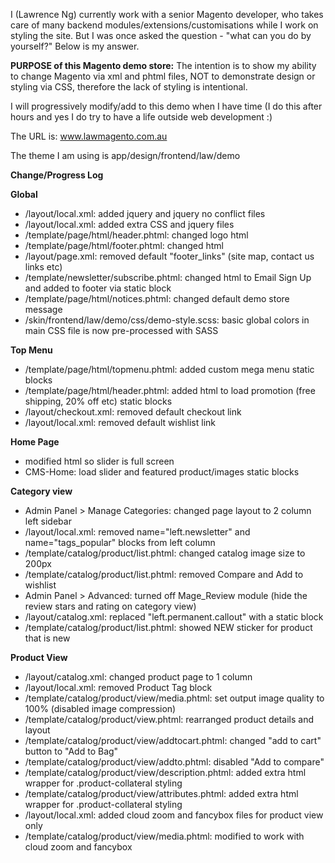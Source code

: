 
<p>I (Lawrence Ng) currently work with a senior Magento developer, who takes care of many backend modules/extensions/customisations while I work on styling the site.
But I was once asked the question - "what can you do by yourself?" Below is my answer.</p>

<p><strong>PURPOSE of this Magento demo store:</strong>
The intention is to show my ability to change Magento via xml and phtml files, NOT to demonstrate design or styling via CSS, 
therefore the lack of styling is intentional.</p>

<p>I will progressively modify/add to this demo when I have time (I do this after hours and yes I do try to have a life outside web development :)</p>

<p>The URL is: <a href="http://www.lawmagento.com.au" target="_blank">www.lawmagento.com.au</a>

<p>The theme I am using is app/design/frontend/law/demo</p>

<p><strong>Change/Progress Log</strong></p>

<strong>Global</strong>
<ul>
<li>/layout/local.xml: added jquery and jquery no conflict files</li>
<li>/layout/local.xml: added extra CSS and jquery files</li>
<li>/template/page/html/header.phtml: changed logo html</li>
<li>/template/page/html/footer.phtml: changed html</li>
<li>/layout/page.xml: removed  default "footer_links" (site map, contact us links etc)</li>
<li>/template/newsletter/subscribe.phtml: changed html to Email Sign Up and added to footer via static block</li>
<li>/template/page/html/notices.phtml: changed default demo store message</li>
<li>/skin/frontend/law/demo/css/demo-style.scss: basic global colors in main CSS file is now pre-processed with SASS</li> 
</ul>

<strong>Top Menu</strong>
<ul>
<li>/template/page/html/topmenu.phtml: added custom mega menu static blocks</li>
<li>/template/page/html/header.phtml: added html to load promotion (free shipping, 20% off etc) static blocks</li>
<li>/layout/checkout.xml: removed default checkout link</li>
<li>/layout/local.xml: removed default wishlist link</li>
</ul>

<strong>Home Page</strong>
<ul>
<li>modified html so slider is full screen</li>
<li>CMS-Home: load slider and featured product/images static blocks</li>
</ul>

<strong>Category view</strong>
<ul>
<li>Admin Panel > Manage Categories: changed page layout to 2 column left sidebar</li>
<li>/layout/local.xml: removed name="left.newsletter" and name="tags_popular" blocks from left column</li>
<li>/template/catalog/product/list.phtml: changed catalog image size to 200px</li>
<li>/template/catalog/product/list.phtml: removed Compare and Add to wishlist</li>
<li>Admin Panel > Advanced: turned off Mage_Review module (hide the review stars and rating on category view)</li>
<li>/layout/catalog.xml: replaced "left.permanent.callout" with a static block</li>
<li>/template/catalog/product/list.phtml: showed NEW sticker for product that is new</li>
</ul>

<strong>Product View</strong>
<ul>
<li>/layout/catalog.xml: changed product page to 1 column</li>
<li>/layout/local.xml: removed Product Tag block</li>
<li>/template/catalog/product/view/media.phtml: set output image quality to 100% (disabled image compression)</li>
<li>/template/catalog/product/view.phtml: rearranged product details and layout</li>
<li>/template/catalog/product/view/addtocart.phtml: changed "add to cart" button to "Add to Bag"</li>
<li>/template/catalog/product/view/addto.phtml: disabled "Add to compare"</li>
<li>/template/catalog/product/view/description.phtml: added extra html wrapper for .product-collateral styling</li>
<li>/template/catalog/product/view/attributes.phtml: added extra html wrapper for .product-collateral styling</li>
<li>/layout/local.xml: added cloud zoom and fancybox files for product view only</li>
<li>/template/catalog/product/view/media.phtml: modified to work with cloud zoom and fancybox</li>
</ul>